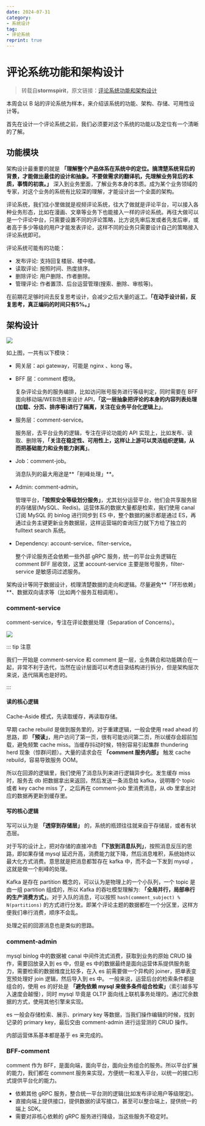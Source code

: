 ```yaml
---
date: 2024-07-31
category: 
- 系统设计
tag: 
- 评论系统
reprint: true
---
```


# 评论系统功能和架构设计

<!-- more -->

> 转载自**stormspirit**，原文链接：[评论系统功能和架构设计](https://mp.weixin.qq.com/s?__biz=MzkyNjI2NTQwOA==&mid=2247484296&idx=1&sn=198c1ba2cc18c1bf74fc8d3ee86e9839&chksm=c238baa7f54f33b115fff4940157b013f864e4d601b88942e95235d6049217f1ab81e6230b99&cur_album_id=2821390734124941313&scene=189#wechat_redirect)

本周会以 B 站的评论系统为样本，来介绍该系统的功能、架构、存储、可用性设计等。

首先在设计一个评论系统之前，我们必须要对这个系统的功能以及定位有一个清晰的了解。

## 功能模块

架构设计最重要的就是 **「理解整个产品体系在系统中的定位。搞清楚系统背后的背景，才能做出最佳的设计和抽象。不要做需求的翻译机，先理解业务背后的本质，事情的初衷。」** 深入到业务里面，了解业务本身的本质。成为某个业务领域的专家，对这个业务的系统有比较深的理解，才能设计出一个全面的架构。

评论系统，我们往小里做就是视频评论系统，往大了做就是评论平台，可以接入各种业务形态，比如在漫画、文章等业务下也能接入一样的评论系统。再往大做可以是一个评论中台，只需要设置不同的评论策略，比方说先审后发或者先发后审，或者高于多少等级的用户才能发表评论，这样不同的业务只需要设计自己的策略接入评论系统即可。

评论系统可能有的功能：

- 发布评论: 支持回复楼层、楼中楼。
- 读取评论: 按照时间、热度排序。
- 删除评论: 用户删除、作者删除。
- 管理评论: 作者置顶、后台运营管理(搜索、删除、审核等)。

在前期花足够时间去反复思考设计，会减少之后大量的返工。**「在动手设计前，反复思考，真正编码的时间只有5%。」**

## 架构设计

![](https://cloud.bytelighting.cn/f/Z2lCy/0731_1.png)


如上图，一共有以下模块：

- 网关层：api gateway，可能是 nginx 、kong 等。

- BFF 层：comment 模块。

  复杂评论业务的服务编排，比如访问账号服务进行等级判定，同时需要在 BFF 面向移动端/WEB场景来设计 API，**「这一层抽象把评论的本身的内容列表处理(加载、分页、排序等)进行了隔离，关注在业务平台化逻辑上」**。

- 服务层：comment-service。

  服务层，去平台业务的逻辑，专注在评论功能的 API 实现上，比如发布、读取、删除等，**「关注在稳定性、可用性上，这样让上游可以灵活组织逻辑，从而把基础能力和业务能力剥离」**。

- Job：comment-job。

  消息队列的最大用途是**「削峰处理」**。

-  Admin: comment-admin。

   管理平台，**「按照安全等级划分服务」**，尤其划分运营平台，他们会共享服务层的存储层(MySQL、Redis)。运营体系的数据大量都是检索，我们使用 canal 订阅 MySQL 的 binlog 进行同步到 ES 中，整个数据的展示都是通过 ES，再通过业务主键更新业务数据层，这样运营端的查询压力就下方给了独立的 fulltext search 系统。

-  Dependency: account-service、filter-service。

   整个评论服务还会依赖一些外部 gRPC 服务，统一的平台业务逻辑在 comment BFF 层收敛，这里 account-service 主要是账号服务，filter-service 是敏感词过滤服务。


架构设计等同于数据设计，梳理清楚数据的走向和逻辑。尽量避免**「环形依赖」**、数据双向请求等（比如两个服务互相调用）。

### comment-service

comment-service，专注在评论数据处理（Separation of Concerns）。

![](https://cloud.bytelighting.cn/f/18gI1/0731_2.png)

::: tip 注意

我们一开始是 comment-service 和 comment 是一层，业务耦合和功能耦合在一起，非常不利于迭代，当然在设计层面可以考虑目录结构进行拆分，但是架构层次来说，迭代隔离也是好的。

:::

#### 读的核心逻辑

Cache-Aside 模式，先读取缓存，再读取存储。

早期 cache rebuild 是做到服务里的，对于重建逻辑，一般会使用 read ahead 的思路，即 **「预读」**，用户访问了第一页，很有可能访问第二页，所以缓存会超前加载，避免频繁 cache miss。当缓存抖动时候，特别容易引起集群 thundering herd 现象（惊群问题）。大量的请求会在 **「comment 服务内部」** 触发 cache rebuild，容易导致服务 OOM。

所以在回源的逻辑里，我们使用了消息队列来进行逻辑异步化。发生缓存 miss 时，服务去 db 把数据拿出来返回，然后发送一条消息给 kafka，说明哪个 topic 或者 key cache miss 了，之后再在 comment-job 里消费消息，从 db 里拿出对应的数据再更新到缓存里。

#### 写的核心逻辑

写可以认为是 **「透穿到存储层」** 的，系统的瓶颈往往就来自于存储层，或者有状态层。

对于写的设计上，把对存储的直接冲击 **「下放到消息队列」**，按照消息反压的思路，即如果存储 mysql 延迟升高，消费能力就下降，然后消息堆积，系统始终以最大化方式消费。意思就是把消息都暂存在 kafka 中，而不会一下发到 mysql ，这就是做一个削峰的处理。

Kafka 是存在 partition 概念的，可以认为是物理上的一个小队列，一个 topic 是由一组 partition 组成的，所以 Kafka 的吞吐模型理解为: **「全局并行，局部串行的生产消费方式」**。对于入队的消息，可以按照 `hash(comment_subject) % N(partitions)` 的方式进行分发。即某个评论主题的数据都在一个分区里，这样方便我们串行消费，顺序不会乱。

处理之前的回源消息也是类似的思路。

### comment-admin

mysql binlog 中的数据被 canal 中间件流式消费，获取到业务的原始 CRUD 操作，需要回放录入到 es 中，但是 es 中的数据最终是面向运营体系提供服务能力，需要检索的数据维度比较多，在入 es 前需要做一个异构的 joiner，把单表变宽预处理好 join 逻辑，然后导入到 es 中。 一般来说，运营后台的检索条件都是组合的，使用 es 的好处是 **「避免依赖 mysql 来做多条件组合检索」**（索引越多写入速度会越慢），同时 mysql 毕竟是 OLTP 面向线上联机事务处理的。通过冗余数据的方式，使用其他引擎来实现。

es 一般会存储检索、展示、primary key 等数据，当我们操作编辑的时候，找到记录的 primary key，最后交由 comment-admin 进行运营测的 CRUD 操作。

内部运营体系基本都是基于 es 来完成的。

### BFF-comment

comment 作为 BFF，是面向端，面向平台，面向业务组合的服务。所以平台扩展的能力，我们都在 comment 服务来实现，方便统一和准入平台，以统一的接口形式提供平台化的能力。

- 依赖其他 gRPC 服务，整合统一平台测的逻辑(比如发布评论用户等级限定)。
- 直接向端上提供接口，提供数据的读写接口，甚至可以整合端上，提供统一的端上 SDK。
- 需要对非核心依赖的 gRPC 服务进行降级，当这些服务不稳定时。

